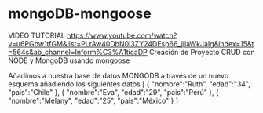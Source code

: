 # mongoDB-mongoose
VIDEO TUTORIAL
https://www.youtube.com/watch?v=u6PGbw1tfGM&list=PLrAw40DbN0l3ZY24DEsp66_jllaWkJaIg&index=15&t=564s&ab_channel=Inform%C3%A1ticaDP
Creación de Proyecto CRUD con NODE y MongoDB usando mongoose

Añadimos a nuestra base de datos MONGODB a través de un nuevo esquema añadiendo los siguientes datos
[
  {
  "nombre":"Ruth",
  "edad":"34",
  "pais":"Chile"
  },
  {
  "nombre":"Eva",
  "edad":"29",
  "pais":"Perú"
  },
  {
  "nombre":"Melany",
  "edad":"25",
  "pais":"México"
  }
]